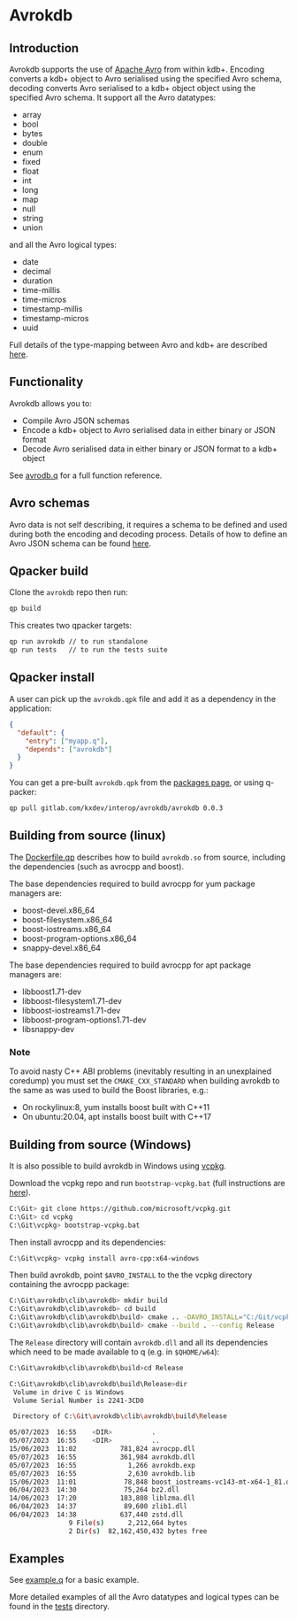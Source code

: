 # Avrokdb

## Introduction

Avrokdb supports the use of [Apache Avro](https://avro.apache.org/docs/) from within kdb+.  Encoding converts a kdb+ object to Avro serialised using the specified Avro schema, decoding converts Avro serialised to a kdb+ object object using the specified Avro schema.  It support all the Avro datatypes:

- array
- bool
- bytes
- double
- enum
- fixed
- float
- int
- long
- map
- null
- string
- union

and all the Avro logical types:

* date
* decimal
* duration
* time-millis
* time-micros
* timestamp-millis
* timestamp-micros
* uuid

Full details of the type-mapping between Avro and kdb+ are described [here](./docs/type-mapping.md).



## Functionality

Avrokdb allows you to:

* Compile Avro JSON schemas
* Encode a kdb+ object to Avro serialised data in either binary or JSON format
* Decode Avro serialised data in either binary or JSON format to a kdb+ object

See [avrodb.q](./q/avrokdb.q) for a full function reference.



## Avro schemas

Avro data is not self describing, it requires a schema to be defined and used during both the encoding and decoding process.  Details of how to define an Avro JSON schema can be found [here](https://avro.apache.org/docs/1.11.1/specification/). 



## Qpacker build

Clone the `avrokdb` repo then run:

```bash
qp build
```

This creates two qpacker targets:

```bash
qp run avrokdb // to run standalone
qp run tests   // to run the tests suite
```



## Qpacker install

A user can pick up the `avrokdb.qpk` file and add it as a dependency in the application:

```json
{
  "default": {
    "entry": ["myapp.q"],
    "depends": ["avrokdb"]
  }
}
```

You can get a pre-built `avrokdb.qpk` from the [packages page](https://gitlab.com/kxdev/interop/avrokdb/-/packages), or using q-packer:

```bash
qp pull gitlab.com/kxdev/interop/avrokdb/avrokdb 0.0.3
```



## Building from source (linux)

The [Dockerfile.qp](./clib/Dockerfile.qp) describes how to build `avrokdb.so` from source, including the dependencies (such as avrocpp and boost).

The base dependencies required to build avrocpp for yum package managers are:

* boost-devel.x86_64
* boost-filesystem.x86_64
* boost-iostreams.x86_64
* boost-program-options.x86_64
* snappy-devel.x86_64

The base dependencies required to build avrocpp for apt package managers are:

* libboost1.71-dev
* libboost-filesystem1.71-dev
* libboost-iostreams1.71-dev
* libboost-program-options1.71-dev
* libsnappy-dev

### Note

To avoid nasty C++ ABI problems (inevitably resulting in an unexplained coredump) you must set the `CMAKE_CXX_STANDARD` when building avrokdb to the same as was used to build the Boost libraries, e.g.:

- On rockylinux:8, yum installs boost built with C++11
- On ubuntu:20.04, apt installs boost built with C++17



## Building from source (Windows)

It is also possible to build avrokdb in Windows using [vcpkg](https://vcpkg.io/en/).

Download the vcpkg repo and run `bootstrap-vcpkg.bat` (full instructions are [here](https://github.com/microsoft/vcpkg)).

```bash
C:\Git> git clone https://github.com/microsoft/vcpkg.git
C:\Git> cd vcpkg
C:\Git\vcpkg> bootstrap-vcpkg.bat
```

Then install avrocpp and its dependencies:

```bash
C:\Git\vcpkg> vcpkg install avro-cpp:x64-windows
```

Then build avrokdb, point `$AVRO_INSTALL` to the the vcpkg directory containing the avrocpp package:

```bash
C:\Git\avrokdb\clib\avrokdb> mkdir build
C:\Git\avrokdb\clib\avrokdb> cd build
C:\Git\avrokdb\clib\avrokdb\build> cmake .. -DAVRO_INSTALL="C:/Git/vcpkg/packages/avro-cpp_x64-windows"
C:\Git\avrokdb\clib\avrokdb\build> cmake --build . --config Release
```

The `Release` directory will contain `avrokdb.dll` and all its dependencies which need to be made available to q (e.g. in `$QHOME/w64`):

```bash
C:\Git\avrokdb\clib\avrokdb\build>cd Release

C:\Git\avrokdb\clib\avrokdb\build\Release>dir
 Volume in drive C is Windows
 Volume Serial Number is 2241-3CD0

 Directory of C:\Git\avrokdb\clib\avrokdb\build\Release

05/07/2023  16:55    <DIR>          .
05/07/2023  16:55    <DIR>          ..
15/06/2023  11:02           781,824 avrocpp.dll
05/07/2023  16:55           361,984 avrokdb.dll
05/07/2023  16:55             1,266 avrokdb.exp
05/07/2023  16:55             2,630 avrokdb.lib
15/06/2023  11:01            78,848 boost_iostreams-vc143-mt-x64-1_81.dll
06/04/2023  14:30            75,264 bz2.dll
14/06/2023  17:20           183,808 liblzma.dll
06/04/2023  14:37            89,600 zlib1.dll
06/04/2023  14:38           637,440 zstd.dll
               9 File(s)      2,212,664 bytes
               2 Dir(s)  82,162,450,432 bytes free
```



## Examples

See [example.q](./examples/example.q) for a basic example.

More detailed examples of all the Avro datatypes and logical types can be found in the [tests](./tests/) directory.


